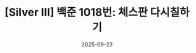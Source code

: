 ---
title: '[Silver III] 백준 1018번: 체스판 다시칠하기'
collection: baekjoon
permalink: /baekjoon/baekjoon-1018
date: 2025-09-23
venue: 'https://www.acmicpc.net/problem/1018'
paperurl: 'https://github.com/eden096/study_baekjoon/blob/main/C99/%EB%B0%B1%EC%A4%80/Silver/1018.%E2%80%85%EC%B2%B4%EC%8A%A4%ED%8C%90%E2%80%85%EB%8B%A4%EC%8B%9C%E2%80%85%EC%B9%A0%ED%95%98%EA%B8%B0/%EC%B2%B4%EC%8A%A4%ED%8C%90%E2%80%85%EB%8B%A4%EC%8B%9C%E2%80%85%EC%B9%A0%ED%95%98%EA%B8%B0.c'
excerpt: '체스판을 가장 적게 칠하는 경우를 구하는 문제입니다.'
---